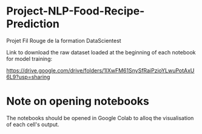 # Project-NLP-Food-Recipe-Prediction
Projet Fil Rouge de la formation DataScientest

Link to download the raw dataset loaded at the beginning of each notebook for model training:

https://drive.google.com/drive/folders/1lXwFM61SnySfRaiPzioYLwuPotAxU6L9?usp=sharing

# Note on opening notebooks
The notebooks should be opened in Google Colab to alloq the visualisation of each cell's output.
